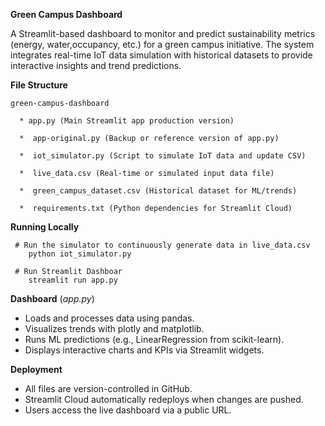 **Green Campus Dashboard**

A Streamlit-based dashboard to monitor and predict sustainability metrics (energy, water,occupancy, etc.) for a green campus initiative. The system integrates real-time IoT data simulation with historical datasets to provide interactive insights and trend predictions.

**File Structure**

    green-campus-dashboard
  
      * app.py (Main Streamlit app production version)            
    
      *  app-original.py (Backup or reference version of app.py)
    
      *  iot_simulator.py (Script to simulate IoT data and update CSV)
    
      *  live_data.csv (Real-time or simulated input data file)
    
      *  green_campus_dataset.csv (Historical dataset for ML/trends)
    
      *  requirements.txt (Python dependencies for Streamlit Cloud)

**Running Locally**

     # Run the simulator to continuously generate data in live_data.csv
        python iot_simulator.py
        
     # Run Streamlit Dashboar
        streamlit run app.py

**Dashboard** (*app.py*)

   - Loads and processes data using pandas.
   - Visualizes trends with plotly and matplotlib.
   - Runs ML predictions (e.g., LinearRegression from scikit-learn).
   - Displays interactive charts and KPIs via Streamlit widgets.
     
**Deployment**
   - All files are version-controlled in GitHub.
   - Streamlit Cloud automatically redeploys when changes are pushed.
   - Users access the live dashboard via a public URL.


  
